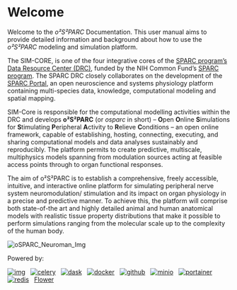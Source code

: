 # Welcome

Welcome to the *o²S²PARC* Documentation. This user manual aims to provide detailed information and background about how to use the *o²S²PARC* modeling and simulation platform.

The SIM-CORE, is one of the four integrative cores of the [SPARC program’s Data Resource Center (DRC)](https://docs.sparc.science/docs/getting-started), funded by the NIH Common Fund’s [SPARC program](https://commonfund.nih.gov/Sparc/). The SPARC DRC closely collaborates on the development of the [SPARC Portal](https://sparc.science/), an open neuroscience and systems physiology platform containing multi-species data, knowledge, computational modeling and spatial mapping. 

SIM-Core is responsible for the computational modelling activities within the DRC and develops **o²S²PARC** (or *osparc* in short) – **O**pen **O**nline **S**imulations for **S**timulating **P**eripheral **A**ctivity to **R**elieve **C**onditions –  an open online framework, capable of establishing, hosting, connecting, executing, and sharing computational models and data analyses sustainably and reproducibly. The platform permits to create predictive, multiscale, multiphysics models spanning from modulation sources acting at feasible access points through to organ functional responses.

The aim of o²S²PARC is to establish a comprehensive, freely accessible, intuitive, and interactive online platform for simulating peripheral nerve system neuromodulation/ stimulation and its impact on organ physiology in a precise and predictive manner. To achieve this, the platform will comprise both state-of-the art and highly detailed animal and human anatomical models with realistic tissue property distributions that make it possible to perform simulations ranging from the molecular scale up to the complexity of the human body.

![oSPARC_Neuroman_Img](https://user-images.githubusercontent.com/32800795/61083844-ff48fb00-a42c-11e9-8e63-fa2d709c8baf.png)

Powered by:

[![img](https://www.adminer.org/static/images/logo.png ':size=100%')](https://www.adminer.org/) &nbsp;
[![celery](https://www.fullstackpython.com/img/logos/celery.png ':size=75%')](https://docs.celeryproject.org/en/stable/) &nbsp;
[![dask](https://dask.org/_images/dask_horizontal_white_no_pad.svg ':size=70%')](https://dask.org/) &nbsp;
[![docker](https://www.docker.com/sites/default/files/d8/2019-07/horizontal-logo-monochromatic-white.png ':size=90%')](https://www.docker.com/) &nbsp;
[![github](https://upload.wikimedia.org/wikipedia/commons/thumb/9/91/Octicons-mark-github.svg/2048px-Octicons-mark-github.svg.png ':size=30%')](https://github.com/) &nbsp;
[![minio](https://min.io/resources/img/logo.svg ':size=100%')](https://min.io/) &nbsp;
[![portainer](https://www.portainer.io/hubfs/Brand%20Assets/Logos/Portainer%20Logo%20Solid%20All%20-%20Blue%20no%20padding.svg ':size=100%')](https://www.portainer.io/) &nbsp;
[![redis](https://redis.io/images/redis-white.png ':size=70%')](https://redis.io/) &nbsp;
[Flower](https://github.com/mher/flower/)
